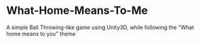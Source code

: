 # What-Home-Means-To-Me
A simple Ball Throwing-like game using Unity3D, while following the "What home means to you" theme
